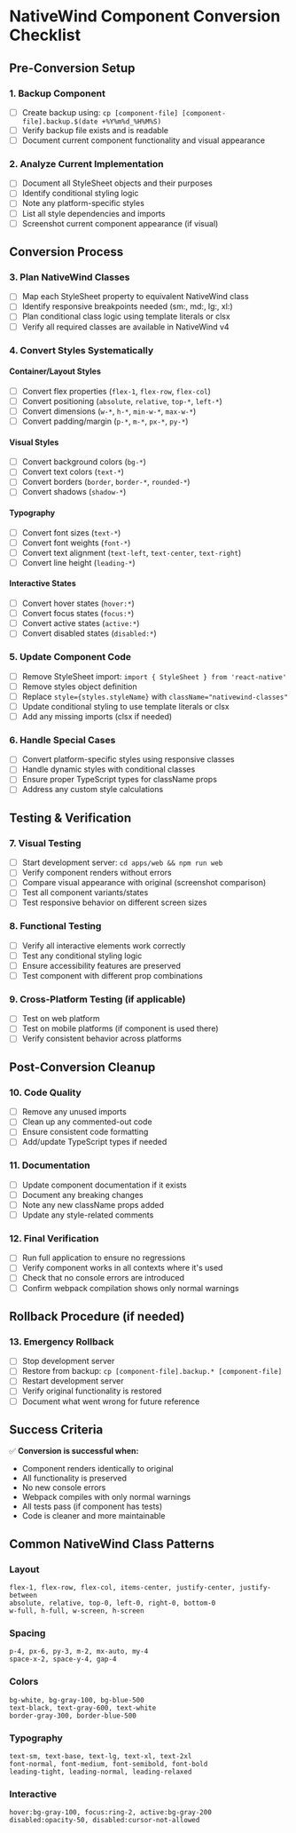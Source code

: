 # NativeWind Component Conversion Checklist

## Pre-Conversion Setup

### 1. Backup Component
- [ ] Create backup using: `cp [component-file] [component-file].backup.$(date +%Y%m%d_%H%M%S)`
- [ ] Verify backup file exists and is readable
- [ ] Document current component functionality and visual appearance

### 2. Analyze Current Implementation
- [ ] Document all StyleSheet objects and their purposes
- [ ] Identify conditional styling logic
- [ ] Note any platform-specific styles
- [ ] List all style dependencies and imports
- [ ] Screenshot current component appearance (if visual)

## Conversion Process

### 3. Plan NativeWind Classes
- [ ] Map each StyleSheet property to equivalent NativeWind class
- [ ] Identify responsive breakpoints needed (sm:, md:, lg:, xl:)
- [ ] Plan conditional class logic using template literals or clsx
- [ ] Verify all required classes are available in NativeWind v4

### 4. Convert Styles Systematically

#### Container/Layout Styles
- [ ] Convert flex properties (`flex-1`, `flex-row`, `flex-col`)
- [ ] Convert positioning (`absolute`, `relative`, `top-*`, `left-*`)
- [ ] Convert dimensions (`w-*`, `h-*`, `min-w-*`, `max-w-*`)
- [ ] Convert padding/margin (`p-*`, `m-*`, `px-*`, `py-*`)

#### Visual Styles
- [ ] Convert background colors (`bg-*`)
- [ ] Convert text colors (`text-*`)
- [ ] Convert borders (`border`, `border-*`, `rounded-*`)
- [ ] Convert shadows (`shadow-*`)

#### Typography
- [ ] Convert font sizes (`text-*`)
- [ ] Convert font weights (`font-*`)
- [ ] Convert text alignment (`text-left`, `text-center`, `text-right`)
- [ ] Convert line height (`leading-*`)

#### Interactive States
- [ ] Convert hover states (`hover:*`)
- [ ] Convert focus states (`focus:*`)
- [ ] Convert active states (`active:*`)
- [ ] Convert disabled states (`disabled:*`)

### 5. Update Component Code
- [ ] Remove StyleSheet import: `import { StyleSheet } from 'react-native'`
- [ ] Remove styles object definition
- [ ] Replace `style={styles.styleName}` with `className="nativewind-classes"`
- [ ] Update conditional styling to use template literals or clsx
- [ ] Add any missing imports (clsx if needed)

### 6. Handle Special Cases
- [ ] Convert platform-specific styles using responsive classes
- [ ] Handle dynamic styles with conditional classes
- [ ] Ensure proper TypeScript types for className props
- [ ] Address any custom style calculations

## Testing & Verification

### 7. Visual Testing
- [ ] Start development server: `cd apps/web && npm run web`
- [ ] Verify component renders without errors
- [ ] Compare visual appearance with original (screenshot comparison)
- [ ] Test all component variants/states
- [ ] Test responsive behavior on different screen sizes

### 8. Functional Testing
- [ ] Verify all interactive elements work correctly
- [ ] Test any conditional styling logic
- [ ] Ensure accessibility features are preserved
- [ ] Test component with different prop combinations

### 9. Cross-Platform Testing (if applicable)
- [ ] Test on web platform
- [ ] Test on mobile platforms (if component is used there)
- [ ] Verify consistent behavior across platforms

## Post-Conversion Cleanup

### 10. Code Quality
- [ ] Remove any unused imports
- [ ] Clean up any commented-out code
- [ ] Ensure consistent code formatting
- [ ] Add/update TypeScript types if needed

### 11. Documentation
- [ ] Update component documentation if it exists
- [ ] Document any breaking changes
- [ ] Note any new className props added
- [ ] Update any style-related comments

### 12. Final Verification
- [ ] Run full application to ensure no regressions
- [ ] Verify component works in all contexts where it's used
- [ ] Check that no console errors are introduced
- [ ] Confirm webpack compilation shows only normal warnings

## Rollback Procedure (if needed)

### 13. Emergency Rollback
- [ ] Stop development server
- [ ] Restore from backup: `cp [component-file].backup.* [component-file]`
- [ ] Restart development server
- [ ] Verify original functionality is restored
- [ ] Document what went wrong for future reference

## Success Criteria

✅ **Conversion is successful when:**
- Component renders identically to original
- All functionality is preserved
- No new console errors
- Webpack compiles with only normal warnings
- All tests pass (if component has tests)
- Code is cleaner and more maintainable

## Common NativeWind Class Patterns

### Layout
```
flex-1, flex-row, flex-col, items-center, justify-center, justify-between
absolute, relative, top-0, left-0, right-0, bottom-0
w-full, h-full, w-screen, h-screen
```

### Spacing
```
p-4, px-6, py-3, m-2, mx-auto, my-4
space-x-2, space-y-4, gap-4
```

### Colors
```
bg-white, bg-gray-100, bg-blue-500
text-black, text-gray-600, text-white
border-gray-300, border-blue-500
```

### Typography
```
text-sm, text-base, text-lg, text-xl, text-2xl
font-normal, font-medium, font-semibold, font-bold
leading-tight, leading-normal, leading-relaxed
```

### Interactive
```
hover:bg-gray-100, focus:ring-2, active:bg-gray-200
disabled:opacity-50, disabled:cursor-not-allowed
```
